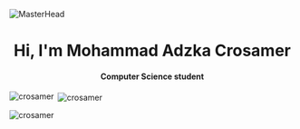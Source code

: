 ![MasterHead](https://steamuserimages-a.akamaihd.net/ugc/170412021733266950/1CD0513C34E143D362389DD0D9F2CC0B3BBB2123/?imw=5000&imh=5000&ima=fit&impolicy=Letterbox&imcolor=%23000000&letterbox=false)


<h1 align="center">Hi, I'm Mohammad Adzka Crosamer</h1>
<h4 align="center">Computer Science student</h4>

<p><img align="left" src="https://github-readme-stats.vercel.app/api/top-langs?username=crosamer&show_icons=true&theme=dark&locale=en&layout=compact" alt="crosamer" /></p>

<p>&nbsp;<img align="center" src="https://github-readme-stats.vercel.app/api?username=crosamer&show_icons=true&theme=dark&locale=en" alt="crosamer" /></p>

<p><img align="center" src="https://github-readme-streak-stats.herokuapp.com/?user=crosamer&theme=dark" alt="crosamer" /></p>
